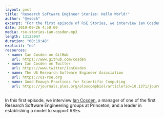 ```yaml
---
layout: post
title: "Research Software Engineer Stories: Hello World!"
author: "@vsoch"
excerpt: "For the first episode of RSE Stories, we interview Ian Cosden from Princeton."
date: 2019-09-26 4:50:00
media: rse-stories-ian-cosden.mp3
length: 13133947
duration: "00:19:48"
explicit: "no"
resources:
 - name: Ian Cosden on GitHub
   url: https://www.github.com/cosden
 - name: Ian Cosden on Twitter
   url: https://www.twitter/IanCosden
 - name: The US Research Software Engineer Association
   url: https://us-rse.org
 - name: Good Enough Practices for Scientific Computing
   url: https://journals.plos.org/ploscompbiol/article?id=10.1371/journal.pcbi.1005510
---
```


In this first episode, we interview <a href="https://researchcomputing.princeton.edu/people/ian-cosden-0" target="_blank">Ian Cosden</a>,
a manager of one of the first Research Software Engineering groups at Princeton, and a leader
in establishing a model to support RSEs.
